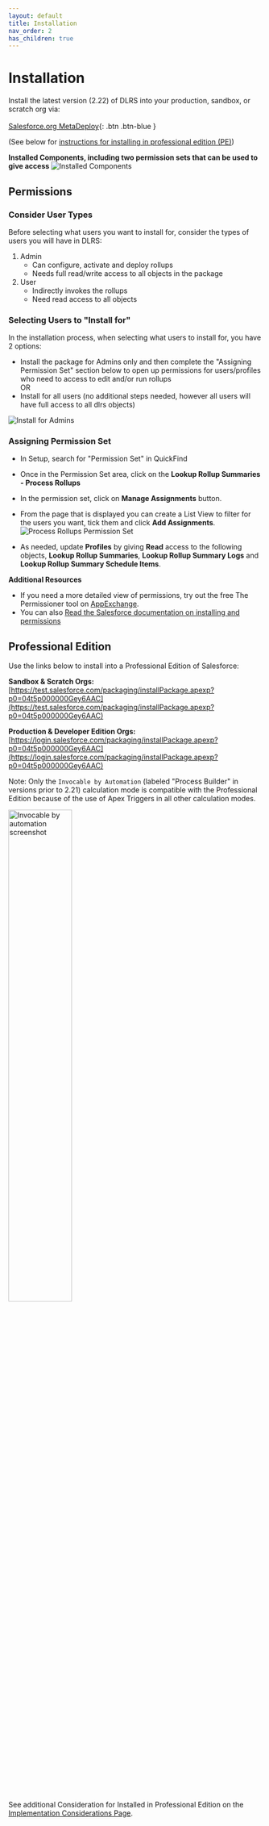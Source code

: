```yaml
---
layout: default
title: Installation
nav_order: 2
has_children: true
---
```


# Installation

Install the latest version (2.22) of DLRS into your production, sandbox, or scratch org via:
<br/><br/>
[Salesforce.org MetaDeploy](https://install.salesforce.org/products/dlrs/latest){: .btn .btn-blue }
<br/>

(See below for [instructions for installing in professional edition (PE)](#professional-edition))


**Installed Components, including two permission sets that can be used to give access**
![Installed Components](https://raw.githubusercontent.com/wiki/afawcett/declarative-lookup-rollup-summaries/images/InstalledComponents.PNG)

## Permissions

### Consider User Types 
Before selecting what users you want to install for, consider the types of users you will have in DLRS:
1. Admin
   - Can configure, activate and deploy rollups 
   - Needs full read/write access to all objects in the package
2. User
   - Indirectly invokes the rollups
   - Need read access to all objects 


### Selecting Users to "Install for"
In the installation process, when selecting what users to install for, you have 2 options: 
* Install the package for Admins only and then complete the "Assigning Permission Set" section below to open up permissions for users/profiles who need to access to edit and/or run rollups
<br>OR<br>
* Install for all users (no additional steps needed, however all users will have full access to all dlrs objects) 

![Install for Admins](https://raw.githubusercontent.com/wiki/afawcett/declarative-lookup-rollup-summaries/images/Install-Admins-Only.PNG)

### Assigning Permission Set

- In Setup, search for "Permission Set" in QuickFind
- Once in the Permission Set area, click on the **Lookup Rollup Summaries - Process Rollups**
- In the permission set, click on **Manage Assignments** button. 
- From the page that is displayed you can create a List View to filter for the users you want, tick them and click **Add Assignments**.
  ![Process Rollups Permission Set](https://raw.githubusercontent.com/wiki/afawcett/declarative-lookup-rollup-summaries/images/Process-Rollups.PNG)
  
- As needed, update **Profiles** by giving **Read** access to the following objects, **Lookup Rollup Summaries**, **Lookup Rollup Summary Logs** and **Lookup Rollup Summary Schedule Items**.

**Additional Resources**
- If you need a more detailed view of permissions, try out the free The Permissioner tool on [AppExchange](https://appexchange.salesforce.com/listingDetail?listingId=a0N30000008XYMlEAO).
- You can also [Read the Salesforce documentation on installing and permissions](https://developer.salesforce.com/docs/atlas.en-us.packagingGuide.meta/packagingGuide/packaging_install.htm)

## Professional Edition

Use the links below to install into a Professional Edition of Salesforce:

**Sandbox & Scratch Orgs:**  
[https://test.salesforce.com/packaging/installPackage.apexp?p0=04t5p000000Gey6AAC](https://test.salesforce.com/packaging/installPackage.apexp?p0=04t5p000000Gey6AAC)

**Production & Developer Edition Orgs:**  
[https://login.salesforce.com/packaging/installPackage.apexp?p0=04t5p000000Gey6AAC](https://login.salesforce.com/packaging/installPackage.apexp?p0=04t5p000000Gey6AAC)

Note: Only the `Invocable by Automation` (labeled "Process Builder" in versions prior to 2.21) calculation mode is compatible with the Professional Edition because of the use of Apex Triggers in all other calculation modes.

<img src="../assets/images/v2_21/InvocablebyAutomation.png" width="50%" alt="Invocable by automation screenshot">

See additional Consideration for Installed in Professional Edition on the [Implementation Considerations Page](https://sfdo-community-sprints.github.io/DLRS-Documentation/Installation/configuration.html).
